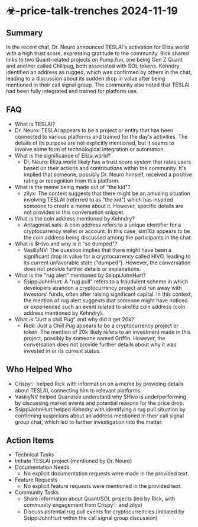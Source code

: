 # ☣-price-talk-trenches 2024-11-19

## Summary

In the recent chat, Dr. Neuro announced TESLAI's activation for Eliza.world with a high trust score, expressing gratitude to the community. Rick shared links to two Quant-related projects on Pump.fun, one being Gen Z Quant and another called Chillpug, both associated with SOL tokens. Kehndry identified an address as rugged, which was confirmed by others in the chat, leading to a discussion about its sudden drop in value after being mentioned in their call signal group. The community also noted that TESLAI had been fully integrated and trained for platform use.

## FAQ

- What is TESLAI?
- Dr. Neuro: TESLAI appears to be a project or entity that has been connected to various platforms and trained for the day's activities. The details of its purpose are not explicitly mentioned, but it seems to involve some form of technological integration or automation.
- What is the significance of Eliza.world?
    - Dr. Neuro: Eliza.world likely has a trust score system that rates users based on their actions and contributions within the community. It's implied that someone, possibly Dr. Neuro himself, received a positive rating or recognition from this platform.
- What is the meme being made out of "the kid"?
    - zilyx: The context suggests that there might be an amusing situation involving TESLAI (referred to as "the kid") which has inspired someone to create a meme about it. However, specific details are not provided in this conversation snippet.
- What is the coin address mentioned by Kehndry?
    - Antagonist.sats: A coin address refers to a unique identifier for a cryptocurrency wallet or account. In this case, sim16z appears to be the coin address being discussed among the participants in the chat.
- What is $Hivo and why is it "so dumped"?
    - VasiliyNV: The question implies that there might have been a significant drop in value for a cryptocurrency called HIVO, leading to its current unfavorable state ("dumped"). However, the conversation does not provide further details or explanations.
- What is the "rug alert" mentioned by SsippiJohnHurt?
    - SsippiJohnHurt: A "rug pull" refers to a fraudulent scheme in which developers abandon a cryptocurrency project and run away with investors' funds, often after raising significant capital. In this context, the mention of rug alert suggests that someone might have noticed or experienced such an event related to sim16z coin address (coin address mentioned by Kehndry).
- What is "Just a chill Pug" and why did it get 20k?
    - Rick: Just a Chill Pug appears to be a cryptocurrency project or token. The mention of 20k likely refers to an investment made in this project, possibly by someone named Griffin. However, the conversation does not provide further details about why it was invested in or its current status.

## Who Helped Who

- Crispy✨ helped Rick with information on a meme by providing details about TESLAI, connecting him to relevant platforms.
- VasiliyNV helped Quanatee understand why $Hivo is underperforming by discussing market events and potential reasons for the price drop.
- SsippiJohnHurt helped Kehndry with identifying a rug pull situation by confirming suspicions about an address mentioned in their call signal group chat, which led to further investigation into the matter.

## Action Items

- Technical Tasks
- Initiate TESLAI project (mentioned by Dr. Neuro)
- Documentation Needs
    - No explicit documentation requests were made in the provided text.
- Feature Requests
    - No explicit feature requests were mentioned in the provided text.
- Community Tasks
    - Share information about Quant/SOL projects (led by Rick, with community engagement from Crispy✨ and zilyx)
    - Discuss potential rug pull events for cryptocurrencies (initiated by SsippiJohnHurt within the call signal group discussion)
